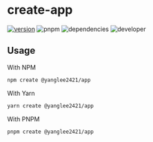 # create-app

[![version](https://img.shields.io/badge/version-0.0.15-blue)](https://www.npmjs.com/package/@yanglee2421/create-app?activeTab=readme)
![pnpm](https://img.shields.io/badge/pnpm-latest-orange)
![dependencies](https://img.shields.io/badge/dependencies-vite-brightgreen)
![developer](https://img.shields.io/badge/developer-YangLee-f39f37)

## Usage

With NPM

```bash
npm create @yanglee2421/app
```

With Yarn

```bash
yarn create @yanglee2421/app
```

With PNPM

```bash
pnpm create @yanglee2421/app
```
